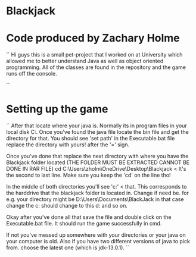 # Blackjack
# Code produced by Zachary Holme

``
Hi guys this is a small pet-project that I worked on at University which allowed me to better understand Java as well as object oriented programming.
All of the classes are found in the repository and the game runs off the console. 

``
# Setting up the game

``
After that locate where your java is. Normally its in program files in your local disk C:. Once you've found the java file locate the bin file and get the directory for that. You should see 'set path' in the Executable.bat file replace the directory with yours! after the '=' sign.

Once you've done that replace the next directory with where you have the Blackjack folder located (THE FOLDER MUST BE EXTRACTED CANNOT BE DONE IN RAR FILE)
cd C:\Users\zholm\OneDrive\Desktop\Blackjack < It's the second to last line. Make sure you keep the 'cd' on the line tho!

In the middle of both directories you'll see 'c:' < that. This corresponds to the harddrive that the blackjack folder is located in. Change if need be. for e.g. your directory might be D:\Users\Documents\BlackJack in that case change the c: should change to this d: and so on. 

Okay after you've done all that save the file and double click on the Executable.bat file. It should run the game successfully in cmd. 

If not you've messed up somewhere with your directories or your java on your computer is old. Also if you have two different versions of java to pick from. choose the latest one (which is jdk-13.0.1).
``
